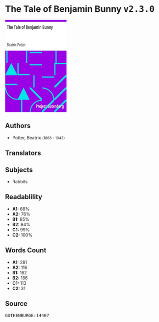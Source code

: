 # The Tale of Benjamin Bunny <kbd>v2.3.0</kbd>

![](./cover.medium.jpg "")

## Authors


 - Potter, Beatrix <small>(1866 - 1943)</small>

## Translators



## Subjects


 - Rabbits

## Readablility


 - **A1:** 68%
 - **A2:** 76%
 - **B1:** 85%
 - **B2:** 94%
 - **C1:** 99%
 - **C2:** 100%

## Words Count


 - **A1:** 281
 - **A2:** 116
 - **B1:** 162
 - **B2:** 186
 - **C1:** 113
 - **C2:** 31

## Source


<kbd>GUTHENBURGE:14407</kbd>
